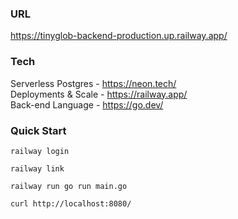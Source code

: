 ### URL

https://tinyglob-backend-production.up.railway.app/

### Tech

Serverless Postgres - https://neon.tech/ <br />
Deployments & Scale - https://railway.app/ <br />
Back-end Language - https://go.dev/ <br />

### Quick Start

```
railway login
```

```
railway link
```

```
railway run go run main.go
```

```
curl http://localhost:8080/
```